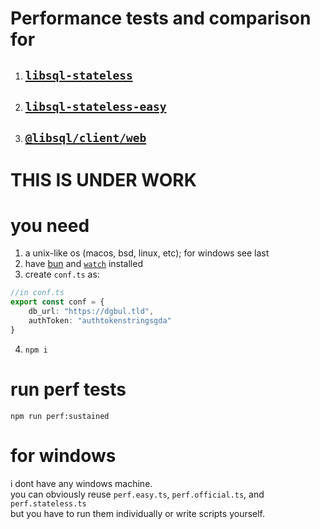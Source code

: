 # Performance tests and comparison for
1. ##  [`libsql-stateless`](https://github.com/DaBigBlob/libsql-stateless)
2. ##  [`libsql-stateless-easy`](https://github.com/DaBigBlob/libsql-stateless-easy)
3. ##  [`@libsql/client/web`](https://github.com/libsql/libsql-client-ts)

# THIS IS UNDER WORK

# you need
1. a unix-like os (macos, bsd, linux, etc); for windows see last
2. have [bun](https://bun.sh/docs/installation) and [`watch`](https://www.man7.org/linux/man-pages/man1/watch.1.html) installed
3. create `conf.ts` as:
```ts
//in conf.ts
export const conf = {
    db_url: "https://dgbul.tld",
    authToken: "authtokenstringsgda"
}
```
4. `npm i`

# run perf tests
`npm run perf:sustained`


# for windows
i dont have any windows machine.\
you can obviously reuse `perf.easy.ts`, `perf.official.ts`, and `perf.stateless.ts`\
but you have to run them individually or write scripts yourself.
